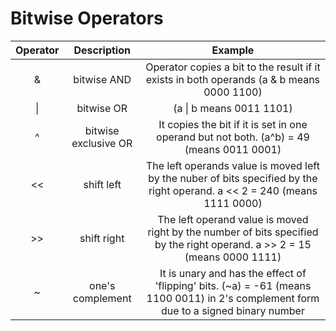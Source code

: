# Bitwise Operators

| Operator  | Description | Example |
|:-:|:-:|:-:|
| & | bitwise AND | Operator copies a bit to the result if it exists in both operands (a & b means 0000 1100) |
| \| | bitwise OR | (a \| b means 0011 1101) |
| ^ | bitwise exclusive OR| It copies the bit if it is set in one operand but not both. (a^b) = 49 (means 0011 0001)| 
| << | shift left | The left operands value is moved left by the nuber of bits specified by the right operand. a << 2 = 240 (means 1111 0000)|
| >> | shift right| The left operand value is moved right by the number of bits specified by the right operand. a >> 2 = 15 (means 0000 1111)
| ~ | one's complement| It is unary and has the effect of 'flipping' bits. (~a) = -61 (means 1100 0011) in 2's complement form due to a signed binary number | 
 
